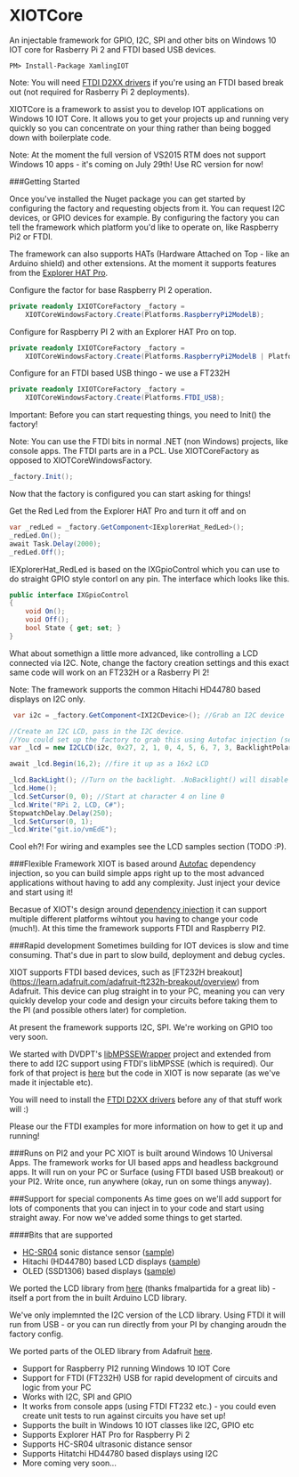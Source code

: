 # XIOTCore

An injectable framework for GPIO, I2C, SPI and other bits on Windows 10 IOT core for Rasberry Pi 2 and FTDI based USB devices. 

    PM> Install-Package XamlingIOT
  
Note: You will need [FTDI D2XX drivers](http://www.ftdichip.com/Drivers/D2XX.htm) if you're using an FTDI based break out (not required for Rasberry Pi 2 deployments). 

XIOTCore is a framework to assist you to develop IOT applications on Windows 10 IOT Core. It allows you to get your projects up and running very quickly so you can concentrate on your thing rather than being bogged down with boilerplate code. 

Note: At the moment the full version of VS2015 RTM does not support Windows 10 apps - it's coming on July 29th! Use RC version for now!

###Getting Started

Once you've installed the Nuget package you can get started by configuring the factory and requesting objects from it. You can request I2C devices, or GPIO devices for example. By configuring the factory you can tell the framework which platform you'd like to operate on, like Raspberry Pi2 or FTDI. 

The framework can also supports HATs (Hardware Attached on Top - like an Arduino shield) and other extensions. At the moment it supports features from the [Explorer HAT Pro](http://shop.pimoroni.com/products/explorer-hat).  

Configure the factor for base Raspberry PI 2 operation. 

```C#
private readonly IXIOTCoreFactory _factory = 
    XIOTCoreWindowsFactory.Create(Platforms.RaspberryPi2ModelB);
```

Configure for Raspberry PI 2 with an Explorer HAT Pro on top.

```C#
private readonly IXIOTCoreFactory _factory = 
    XIOTCoreWindowsFactory.Create(Platforms.RaspberryPi2ModelB | Platforms.RaspberryPi2ExporerHatPro);
```

Configure for an FTDI based USB thingo - we use a FT232H

```C#
private readonly IXIOTCoreFactory _factory =
    XIOTCoreWindowsFactory.Create(Platforms.FTDI_USB);
````

Important: Before you can start requesting things, you need to Init() the factory!

Note: You can use the FTDI bits in normal .NET (non Windows) projects, like console apps. The FTDI parts are in a PCL. Use XIOTCoreFactory as opposed to XIOTCoreWindowsFactory.

```C#
_factory.Init();
```

Now that the factory is configured you can start asking for things!

Get the Red Led from the Explorer HAT Pro and turn it off and on

```C#
var _redLed = _factory.GetComponent<IExplorerHat_RedLed>();
_redLed.On();
await Task.Delay(2000);
_redLed.Off();
```

IEXplorerHat_RedLed is based on the IXGpioControl which you can use to do straight GPIO style contorl on any pin. The interface which looks like this.

```C#
public interface IXGpioControl
{
    void On();
    void Off();
    bool State { get; set; }
}
```

What about somethign a little more advanced, like controlling a LCD connected via I2C. Note, change the factory creation settings and this exact same code will work on an FT232H or a Rasberry PI 2! 

Note: The framework supports the common Hitachi HD44780 based displays on I2C only. 

```C#
 var i2c = _factory.GetComponent<IXI2CDevice>(); //Grab an I2C device

//Create an I2C LCD, pass in the I2C device. 
//You could set up the factory to grab this using Autofac injection (see advanced examples - TODO :P). 
var _lcd = new I2CLCD(i2c, 0x27, 2, 1, 0, 4, 5, 6, 7, 3, BacklightPolarity.Positive);

await _lcd.Begin(16,2); //fire it up as a 16x2 LCD

_lcd.BackLight(); //Turn on the backlight. .NoBacklight() will disable it
_lcd.Home(); 
_lcd.SetCursor(0, 0); //Start at character 4 on line 0
_lcd.Write("RPi 2, LCD, C#");
StopwatchDelay.Delay(250);
_lcd.SetCursor(0, 1);
_lcd.Write("git.io/vmEdE");
```            

Cool eh?! For wiring and examples see the LCD samples section (TODO :P). 

###Flexible Framework
XIOT is based around [Autofac](http://autofac.org/) dependency injection, so you can build simple apps right up to the most advanced applications without having to add any complexity. Just inject your device and start using it!

Becasue of XIOT's design around [dependency injection](https://en.wikipedia.org/wiki/Dependency_injection) it can support multiple different platforms wihtout you having to change your code (much!). At this time the framework supports FTDI and Raspberry PI2. 

###Rapid development
Sometimes building for IOT devices is slow and time consuming. That's due in part to slow build, deployment and debug cycles.

XIOT supports FTDI based devices, such as [FT232H breakout] (https://learn.adafruit.com/adafruit-ft232h-breakout/overview) from Adafruit. This device can plug straight in to your PC, meaning you can very quickly develop your code and design your circuits before taking them to the PI (and possible others later) for completion. 

At present the framework supports I2C, SPI. We're working on GPIO too very soon. 

We started with DVDPT's [libMPSSEWrapper](https://github.com/DVDPT/libMPSSE-.Net-Wrapper) project and extended from there to add I2C support using FTDI's libMPSSE (which is required). Our fork of that project is [here](https://github.com/jakkaj/libMPSSE-.Net-Wrapper) but the code in XIOT is now separate (as we've made it injectable etc). 

You will need to install the [FTDI D2XX drivers](http://www.ftdichip.com/Drivers/D2XX.htm) before any of that stuff work will :)

Please our the FTDI examples for more information on how to get it up and running!

###Runs on PI2 and your PC
XIOT is built around Windows 10 Universal Apps. The framework works for UI based apps and headless background apps. It will run on your PC or Surface (using FTDI based USB breakout) or your PI2. Write once, run anywhere (okay, run on some things anyway).

###Support for special components
As time goes on we'll add support for lots of components that you can inject in to your code and start using straight away. For now we've added some things to get started. 

####Bits that are supported
- [HC-SR04](http://www.micropik.com/PDF/HCSR04.pdf) sonic distance sensor ([sample](https://github.com/jakkaj/Xamling-IOT/tree/master/Samples/HC-SR04))  
- Hitachi (HD44780) based LCD displays ([sample](https://github.com/jakkaj/Xamling-IOT/tree/master/Samples/LCD-Hitatchi-HD44780))
- OLED (SSD1306) based displays ([sample](https://github.com/jakkaj/Xamling-IOT/tree/master/Samples/OLED_SSD1306))

We ported the LCD library from [here](https://bitbucket.org/fmalpartida/new-liquidcrystal/wiki/Home) (thanks fmalpartida for a great lib) - itself a port from the in built Arduino LCD library. 

We've only implemnted the I2C version of the LCD library. Using FTDI it will run from USB - or you can run directly from your PI by changing aroudn the factory config. 

We ported parts of the OLED library from Adafruit [here](https://github.com/adafruit/Adafruit_SSD1306).

* Support for Raspberry PI2 running Windows 10 IOT Core
* Support for FTDI (FT232H) USB for rapid development of circuits and logic from your PC
* Works with I2C, SPI and GPIO
* It works from console apps (using FTDI FT232 etc.) - you could even create unit tests to run against circuits you have set up!
* Supports the built in Windows 10 IOT classes like I2C, GPIO etc
* Supports Explorer HAT Pro for Raspberry Pi 2
* Supports HC-SR04 ultrasonic distance sensor
* Supports Hitatchi HD44780 based displays using I2C
* More coming very soon...
